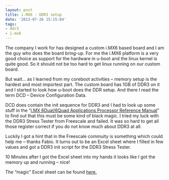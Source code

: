 ```yaml
---
layout: post
title: i.MX6 - DDR3 setup
date: '2013-07-26 15:15:04'
tags:
- ddr3
- i-mx6
---
```



The company I work for has designed a custom i.MX6 based board and I am the guy who
 does the board bring-up. For me the i.MX6 platform is a very good choice as support
 for the hardware in u-boot and the linux kernel is quite good. So it should not be
 too hard to get linux running on our custom board.

But wait… as I learned from my coreboot activities – memory setup is the hardest
 and most importest part. The custom board has 1GB of DDR3 on it and I started to look
 how u-boot does the DDR setup. And there I read the term DCD – Device Configuration Data.

DCD does contain the init sequence for DDR3 and I had to look up some stuff in the
 “[i.MX 6Dual/6Quad Applications Processor Reference Manual](http://cache.freescale.com/files/32bit/doc/ref_manual/IMX6DQRM.pdf "i.MX 6Dual/6Quad Applications Processor Reference Manual")” to find out that this must
 be some kind of black magic. I tried my luck with the DDR3 Stress Tester from Freescale
 and failed. It was so hard to get all those register correct if you do not know much about
 DDR3 at all.

Luckily I got a hint that in the Freescale commuity is something which could help me – thanks Fabio. It turns out to be an Excel sheet where I filled in few values and got a DDR3 init script for the DDR3 Stress Tester.

10 Minutes after I got the Excel sheet into my hands it looks like I got the memory up
 and running – nice!

The “magic” Excel sheet can be found [here.](https://community.freescale.com/docs/DOC-94917 "i.Mx6DQSDL DDR3 Script Aid")
